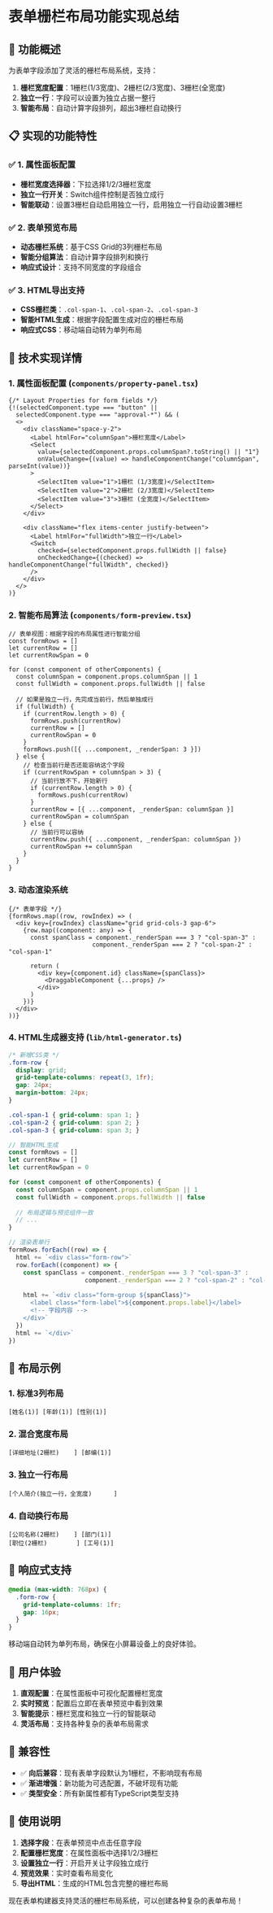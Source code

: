 # 表单栅栏布局功能实现总结

## 🎯 功能概述

为表单字段添加了灵活的栅栏布局系统，支持：
1. **栅栏宽度配置**：1栅栏(1/3宽度)、2栅栏(2/3宽度)、3栅栏(全宽度)
2. **独立一行**：字段可以设置为独立占据一整行
3. **智能布局**：自动计算字段排列，超出3栅栏自动换行

## 📋 实现的功能特性

### ✅ 1. 属性面板配置
- **栅栏宽度选择器**：下拉选择1/2/3栅栏宽度
- **独立一行开关**：Switch组件控制是否独立成行
- **智能联动**：设置3栅栏自动启用独立一行，启用独立一行自动设置3栅栏

### ✅ 2. 表单预览布局
- **动态栅栏系统**：基于CSS Grid的3列栅栏布局
- **智能分组算法**：自动计算字段排列和换行
- **响应式设计**：支持不同宽度的字段组合

### ✅ 3. HTML导出支持
- **CSS栅栏类**：`.col-span-1`、`.col-span-2`、`.col-span-3`
- **智能HTML生成**：根据字段配置生成对应的栅栏布局
- **响应式CSS**：移动端自动转为单列布局

## 🔧 技术实现详情

### 1. 属性面板配置 (`components/property-panel.tsx`)

```tsx
{/* Layout Properties for form fields */}
{!(selectedComponent.type === "button" || 
  selectedComponent.type === "approval-*") && (
  <>
    <div className="space-y-2">
      <Label htmlFor="columnSpan">栅栏宽度</Label>
      <Select
        value={selectedComponent.props.columnSpan?.toString() || "1"}
        onValueChange={(value) => handleComponentChange("columnSpan", parseInt(value))}
      >
        <SelectItem value="1">1栅栏 (1/3宽度)</SelectItem>
        <SelectItem value="2">2栅栏 (2/3宽度)</SelectItem>
        <SelectItem value="3">3栅栏 (全宽度)</SelectItem>
      </Select>
    </div>

    <div className="flex items-center justify-between">
      <Label htmlFor="fullWidth">独立一行</Label>
      <Switch
        checked={selectedComponent.props.fullWidth || false}
        onCheckedChange={(checked) => handleComponentChange("fullWidth", checked)}
      />
    </div>
  </>
)}
```

### 2. 智能布局算法 (`components/form-preview.tsx`)

```tsx
// 表单视图：根据字段的布局属性进行智能分组
const formRows = []
let currentRow = []
let currentRowSpan = 0

for (const component of otherComponents) {
  const columnSpan = component.props.columnSpan || 1
  const fullWidth = component.props.fullWidth || false
  
  // 如果是独立一行，先完成当前行，然后单独成行
  if (fullWidth) {
    if (currentRow.length > 0) {
      formRows.push(currentRow)
      currentRow = []
      currentRowSpan = 0
    }
    formRows.push([{ ...component, _renderSpan: 3 }])
  } else {
    // 检查当前行是否还能容纳这个字段
    if (currentRowSpan + columnSpan > 3) {
      // 当前行放不下，开始新行
      if (currentRow.length > 0) {
        formRows.push(currentRow)
      }
      currentRow = [{ ...component, _renderSpan: columnSpan }]
      currentRowSpan = columnSpan
    } else {
      // 当前行可以容纳
      currentRow.push({ ...component, _renderSpan: columnSpan })
      currentRowSpan += columnSpan
    }
  }
}
```

### 3. 动态渲染系统

```tsx
{/* 表单字段 */}
{formRows.map((row, rowIndex) => (
  <div key={rowIndex} className="grid grid-cols-3 gap-6">
    {row.map((component: any) => {
      const spanClass = component._renderSpan === 3 ? "col-span-3" : 
                       component._renderSpan === 2 ? "col-span-2" : "col-span-1"
      
      return (
        <div key={component.id} className={spanClass}>
          <DraggableComponent {...props} />
        </div>
      )
    })}
  </div>
))}
```

### 4. HTML生成器支持 (`lib/html-generator.ts`)

```css
/* 新增CSS类 */
.form-row {
  display: grid;
  grid-template-columns: repeat(3, 1fr);
  gap: 24px;
  margin-bottom: 24px;
}

.col-span-1 { grid-column: span 1; }
.col-span-2 { grid-column: span 2; }
.col-span-3 { grid-column: span 3; }
```

```typescript
// 智能HTML生成
const formRows = []
let currentRow = []
let currentRowSpan = 0

for (const component of otherComponents) {
  const columnSpan = component.props.columnSpan || 1
  const fullWidth = component.props.fullWidth || false
  
  // 布局逻辑与预览组件一致
  // ...
}

// 渲染表单行
formRows.forEach((row) => {
  html += `<div class="form-row">`
  row.forEach((component) => {
    const spanClass = component._renderSpan === 3 ? "col-span-3" : 
                     component._renderSpan === 2 ? "col-span-2" : "col-span-1"
    
    html += `<div class="form-group ${spanClass}">
      <label class="form-label">${component.props.label}</label>
      <!-- 字段内容 -->
    </div>`
  })
  html += `</div>`
})
```

## 🎨 布局示例

### 1. 标准3列布局
```
[姓名(1)] [年龄(1)] [性别(1)]
```

### 2. 混合宽度布局
```
[详细地址(2栅栏)    ] [邮编(1)]
```

### 3. 独立一行布局
```
[个人简介(独立一行，全宽度)      ]
```

### 4. 自动换行布局
```
[公司名称(2栅栏)    ] [部门(1)]
[职位(2栅栏)        ] [工号(1)]
```

## 📱 响应式支持

```css
@media (max-width: 768px) {
  .form-row {
    grid-template-columns: 1fr;
    gap: 16px;
  }
}
```

移动端自动转为单列布局，确保在小屏幕设备上的良好体验。

## 🎯 用户体验

1. **直观配置**：在属性面板中可视化配置栅栏宽度
2. **实时预览**：配置后立即在表单预览中看到效果
3. **智能提示**：栅栏宽度和独立一行的智能联动
4. **灵活布局**：支持各种复杂的表单布局需求

## 🔄 兼容性

- ✅ **向后兼容**：现有表单字段默认为1栅栏，不影响现有布局
- ✅ **渐进增强**：新功能为可选配置，不破坏现有功能
- ✅ **类型安全**：所有新属性都有TypeScript类型支持

## 📝 使用说明

1. **选择字段**：在表单预览中点击任意字段
2. **配置栅栏宽度**：在属性面板中选择1/2/3栅栏
3. **设置独立一行**：开启开关让字段独立成行
4. **预览效果**：实时查看布局变化
5. **导出HTML**：生成的HTML包含完整的栅栏布局

现在表单构建器支持灵活的栅栏布局系统，可以创建各种复杂的表单布局！
